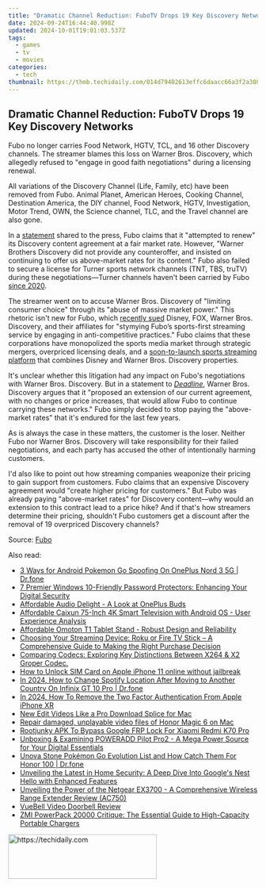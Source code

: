 ```yaml
---
title: "Dramatic Channel Reduction: FuboTV Drops 19 Key Discovery Networks"
date: 2024-09-24T16:44:40.998Z
updated: 2024-10-01T19:01:03.537Z
tags:
  - games
  - tv
  - movies
categories:
  - tech
thumbnail: https://thmb.techidaily.com/014d79402613effc6daacc66a3f2a300ba2df5a4c6f73b5cf48b17efe5272ad6.jpg
---
```


## Dramatic Channel Reduction: FuboTV Drops 19 Key Discovery Networks

Fubo no longer carries Food Network, HGTV, TCL, and 16 other Discovery channels. The streamer blames this loss on Warner Bros. Discovery, which allegedly refused to "engage in good faith negotiations" during a licensing renewal.

 All variations of the Discovery Channel (Life, Family, etc) have been removed from Fubo. Animal Planet, American Heroes, Cooking Channel, Destination America, the DIY channel, Food Network, HGTV, Investigation, Motor Trend, OWN, the Science channel, TLC, and the Travel channel are also gone.

 In a [statement](https://www.businesswire.com/news/home/20240430207788/en/Statement-From-Fubo-Regarding-Warner-Bros.-Discovery) shared to the press, Fubo claims that it "attempted to renew" its Discovery content agreement at a fair market rate. However, "Warner Brothers Discovery did not provide any counteroffer, and insisted on continuing to offer us above-market rates for its content." Fubo also failed to secure a license for Turner sports network channels (TNT, TBS, truTV) during these negotiations—Turner channels haven't been carried by Fubo [since 2020](https://deadline.com/2020/07/warner-media-networks-fubo-tv-carriage-tnt-cnn-disney-espn-raising-prices-1202974355/).

 The streamer went on to accuse Warner Bros. Discovery of "limiting consumer choice" through its "abuse of massive market power." This rhetoric isn't new for Fubo, which [recently sued](https://www.businesswire.com/news/home/20240220332523/en/Fubo-Sues-The-Walt-Disney-Company-FOX-Corp.-Warner-Bros.-Discovery-and-Affiliates-for-Antitrust-Practices) Disney, FOX, Warner Bros. Discovery, and their affiliates for "stymying Fubo’s sports-first streaming service by engaging in anti-competitive practices." Fubo claims that these corporations have monopolized the sports media market through strategic mergers, overpriced licensing deals, and a [soon-to-launch sports streaming platform](https://www.forbes.com/sites/bradadgate/2024/02/07/disney-warner-bros-discovery--fox-combine-to-offer-streaming-sports/) that combines Disney and Warner Bros. Discovery properties.

 It's unclear whether this litigation had any impact on Fubo's negotiations with Warner Bros. Discovery. But in a statement to _[Deadline](https://deadline.com/2024/04/discovery-networks-dropped-fubo-warnermedia-carriage-dispute-1235900703/)_, Warner Bros. Discovery argues that it "proposed an extension of our current agreement, with no changes or price increases, that would allow Fubo to continue carrying these networks." Fubo simply decided to stop paying the "above-market rates" that it's endured for the last few years.

 As is always the case in these matters, the customer is the loser. Neither Fubo nor Warner Bros. Discovery will take responsibility for their failed negotiations, and each party has accused the other of intentionally harming customers.

 I'd also like to point out how streaming companies weaponize their pricing to gain support from customers. Fubo claims that an expensive Discovery agreement would "create higher pricing for customers." But Fubo was already paying "above-market rates" for Discovery content—why would an extension to this contract lead to a price hike? And if that's how streamers determine their pricing, shouldn't Fubo customers get a discount after the removal of 19 overpriced Discovery channels?

 Source: [Fubo](https://www.businesswire.com/news/home/20240430207788/en/Statement-From-Fubo-Regarding-Warner-Bros.-Discovery)

<ins class="adsbygoogle"
     style="display:block"
     data-ad-format="autorelaxed"
     data-ad-client="ca-pub-7571918770474297"
     data-ad-slot="1223367746"></ins>

<ins class="adsbygoogle"
     style="display:block"
     data-ad-client="ca-pub-7571918770474297"
     data-ad-slot="8358498916"
     data-ad-format="auto"
     data-full-width-responsive="true"></ins>

<span class="atpl-alsoreadstyle">Also read:</span>
<div><ul>
<li><a href="https://android-pokemon-go.techidaily.com/3-ways-for-android-pokemon-go-spoofing-on-oneplus-nord-3-5g-drfone-by-drfone-virtual-android/"><u>3 Ways for Android Pokemon Go Spoofing On OnePlus Nord 3 5G | Dr.fone</u></a></li>
<li><a href="https://win-exclusive.techidaily.com/7-premier-windows-10-friendly-password-protectors-enhancing-your-digital-security/"><u>7 Premier Windows 10-Friendly Password Protectors: Enhancing Your Digital Security</u></a></li>
<li><a href="https://buynow-marvelous.techidaily.com/affordable-audio-delight-a-look-at-oneplus-buds/"><u>Affordable Audio Delight - A Look at OnePlus Buds</u></a></li>
<li><a href="https://buynow-marvelous.techidaily.com/affordable-caixun-75-inch-4k-smart-television-with-android-os-user-experience-analysis/"><u>Affordable Caixun 75-Inch 4K Smart Television with Android OS - User Experience Analysis</u></a></li>
<li><a href="https://buynow-marvelous.techidaily.com/affordable-omoton-t1-tablet-stand-robust-design-and-reliability/"><u>Affordable Omoton T1 Tablet Stand - Robust Design and Reliability</u></a></li>
<li><a href="https://buynow-marvelous.techidaily.com/1723040570183-choosing-your-streaming-device-roku-or-fire-tv-stick-a-comprehensive-guide-to-making-the-right-purchase-decision/"><u>Choosing Your Streaming Device: Roku or Fire TV Stick – A Comprehensive Guide to Making the Right Purchase Decision</u></a></li>
<li><a href="https://some-guidance.techidaily.com/comparing-codecs-exploring-key-distinctions-between-x264-and-x2-groper-codec/"><u>Comparing Codecs: Exploring Key Distinctions Between X264 & X2 Groper Codec.</u></a></li>
<li><a href="https://sim-unlock.techidaily.com/how-to-unlock-sim-card-on-apple-iphone-11-online-without-jailbreak-by-drfone-ios/"><u>How to Unlock SIM Card on Apple iPhone 11 online without jailbreak</u></a></li>
<li><a href="https://review-topics.techidaily.com/in-2024-how-to-change-spotify-location-after-moving-to-another-country-on-infinix-gt-10-pro-drfone-by-drfone-virtual-android/"><u>In 2024, How to Change Spotify Location After Moving to Another Country On Infinix GT 10 Pro | Dr.fone</u></a></li>
<li><a href="https://apple-account.techidaily.com/in-2024-how-to-remove-the-two-factor-authentication-from-apple-iphone-xr-by-drfone-ios/"><u>In 2024, How To Remove the Two Factor Authentication From Apple iPhone XR</u></a></li>
<li><a href="https://smart-video-creator.techidaily.com/new-edit-videos-like-a-pro-download-splice-for-mac/"><u>New Edit Videos Like a Pro Download Splice for Mac</u></a></li>
<li><a href="https://techidaily.com/repair-damaged-unplayable-video-files-of-honor-magic-6-on-mac-by-stellar-video-repair-mobile-video-repair/"><u>Repair damaged, unplayable video files of Honor Magic 6 on Mac</u></a></li>
<li><a href="https://unlock-android.techidaily.com/rootjunky-apk-to-bypass-google-frp-lock-for-xiaomi-redmi-k70-pro-by-drfone-android/"><u>Rootjunky APK To Bypass Google FRP Lock For Xiaomi Redmi K70 Pro</u></a></li>
<li><a href="https://buynow-marvelous.techidaily.com/unboxing-and-examining-poweradd-pilot-pro2-a-mega-power-source-for-your-digital-essentials/"><u>Unboxing & Examining POWERADD Pilot Pro2 - A Mega Power Source for Your Digital Essentials</u></a></li>
<li><a href="https://pokemon-go-android.techidaily.com/unova-stone-pokemon-go-evolution-list-and-how-catch-them-for-honor-100-drfone-by-drfone-virtual-android/"><u>Unova Stone Pokémon Go Evolution List and How Catch Them For Honor 100 | Dr.fone</u></a></li>
<li><a href="https://buynow-marvelous.techidaily.com/unveiling-the-latest-in-home-security-a-deep-dive-into-googles-nest-hello-with-enhanced-features/"><u>Unveiling the Latest in Home Security: A Deep Dive Into Google's Nest Hello with Enhanced Features</u></a></li>
<li><a href="https://buynow-marvelous.techidaily.com/unveiling-the-power-of-the-netgear-ex3700-a-comprehensive-wireless-range-extender-review-ac750/"><u>Unveiling the Power of the Netgear EX3700 - A Comprehensive Wireless Range Extender Review (AC750)</u></a></li>
<li><a href="https://buynow-marvelous.techidaily.com/vuebell-video-doorbell-review/"><u>VueBell Video Doorbell Review</u></a></li>
<li><a href="https://buynow-marvelous.techidaily.com/zmi-powerpack-20000-critique-the-essential-guide-to-high-capacity-portable-chargers/"><u>ZMI PowerPack 20000 Critique: The Essential Guide to High-Capacity Portable Chargers</u></a></li>
</ul></div>

<!-- affiliate ads begin -->
<a href="https://aligracehair.sjv.io/c/5597632/1975802/19272" target="_top" id="1975802">
  <img src="//a.impactradius-go.com/display-ad/19272-1975802" border="0" alt="https://techidaily.com" width="300" height="90"/>
</a>
<img height="0" width="0" src="https://aligracehair.sjv.io/i/5597632/1975802/19272" style="position:absolute;visibility:hidden;" border="0" />
<!-- affiliate ads end -->

